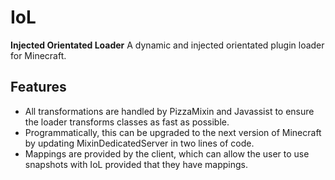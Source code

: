 # IoL
**Injected Orientated Loader**
A dynamic and injected orientated plugin loader for Minecraft.
## Features

- All transformations are handled by PizzaMixin and Javassist to ensure the loader transforms classes as fast as possible.
- Programmatically, this can be upgraded to the next version of Minecraft by updating MixinDedicatedServer in two lines of code.
- Mappings are provided by the client, which can allow the user to use snapshots with IoL provided that they have mappings.

